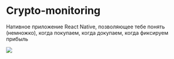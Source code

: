 # Crypto-monitoring
Нативное приложение React Native, позволяющее тебе понять (немножко), когда покупаем, когда докупаем, когда фиксируем прибыль

![](https://i.yapx.ru/Hii9Z.gif)
